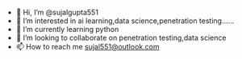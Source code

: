- 👋 Hi, I’m @sujalgupta551
- 👀 I’m interested in ai learning,data science,penetration testing......
- 🌱 I’m currently learning python
- 💞️ I’m looking to collaborate on penetration testing,data science
- 📫 How to reach me sujal551@outlook.com

<!---
sujalgupta551/sujalgupta551 is a ✨ special ✨ repository because its `README.md` (this file) appears on your GitHub profile.
You can click the Preview link to take a look at your changes.
--->
